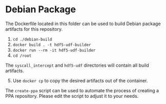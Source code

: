 # Debian Package

The Dockerfile located in this folder can be used to build Debian package artifacts for this repository.

1. `cd ./debian-build`
2. `docker build . -t hdf5-udf-builder`
3. `docker run --rm -it hdf5-udf-builder`
4. `cd /root`

The `syscall_intercept` and `hdf5-udf` directories will contain all build artifacts.

5. Use `docker cp` to copy the desired artifacts out of the container.

The `create-ppa` script can be used to automate the process of creating a PPA repository. Please edit the script to adjust it to your needs.
